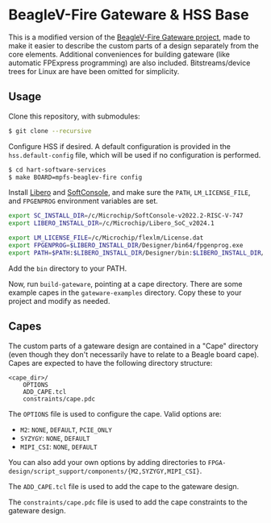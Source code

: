 # BeagleV-Fire Gateware & HSS Base

This is a modified version of the [BeagleV-Fire Gateware project](https://git.beagleboard.org/beaglev-fire/gateware), made to make it easier to describe the custom parts of a design separately from the core elements. Additional conveniences for building gateware (like automatic FPExpress programming) are also included. Bitstreams/device trees for Linux are have been omitted for simplicity.

## Usage
Clone this repository, with submodules:
```sh
$ git clone --recursive
```

Configure HSS if desired. A default configuration is provided in the `hss.default-config` file, which will be used if no configuration is performed.
```sh
$ cd hart-software-services
$ make BOARD=mpfs-beaglev-fire config
```

Install [Libero](https://www.microchip.com/en-us/products/fpgas-and-plds/fpga-and-soc-design-tools/fpga/libero-software-later-versions) and [SoftConsole](https://www.microchip.com/en-us/products/fpgas-and-plds/fpga-and-soc-design-tools/soc-fpga/softconsole), and make sure the `PATH`, `LM_LICENSE_FILE`, and `FPGENPROG` environment variables are set.
```sh
export SC_INSTALL_DIR=/c/Microchip/SoftConsole-v2022.2-RISC-V-747
export LIBERO_INSTALL_DIR=/c/Microchip/Libero_SoC_v2024.1

export LM_LICENSE_FILE=/c/Microchip/flexlm/License.dat
export FPGENPROG=$LIBERO_INSTALL_DIR/Designer/bin64/fpgenprog.exe
export PATH=$PATH:$LIBERO_INSTALL_DIR/Designer/bin:$LIBERO_INSTALL_DIR/Designer/bin64:$SC_INSTALL_DIR/riscv-unknown-elf-gcc/bin:$LIBERO_INSTALL_DIR/SynplifyPro/bin
```

Add the `bin` directory to your PATH.

Now, run `build-gateware`, pointing at a cape directory. There are some example capes in the `gateware-examples` directory. Copy these to your project and modify as needed.

## Capes
The custom parts of a gateware design are contained in a "Cape" directory (even though they don't necessarily have to relate to a Beagle board cape). Capes are expected to have the following directory structure:

```
<cape_dir>/
    OPTIONS
    ADD_CAPE.tcl
    constraints/cape.pdc
```

The `OPTIONS` file is used to configure the cape.
Valid options are:
- `M2`: `NONE`, `DEFAULT`, `PCIE_ONLY`
- `SYZYGY`: `NONE`, `DEFAULT`
- `MIPI_CSI`: `NONE`, `DEFAULT`

You can also add your own options by adding directories to `FPGA-design/script_support/components/{M2,SYZYGY,MIPI_CSI}`.

The `ADD_CAPE.tcl` file is used to add the cape to the gateware design.

The `constraints/cape.pdc` file is used to add the cape constraints to the gateware design.
